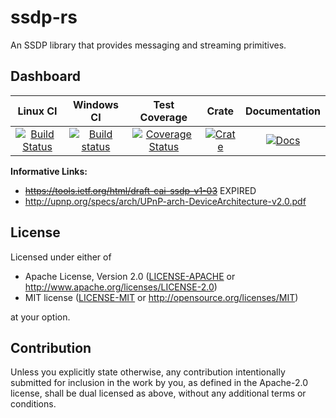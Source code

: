 ssdp-rs
=======
An SSDP library that provides messaging and streaming primitives.

Dashboard
---------
| Linux CI | Windows CI | Test Coverage | Crate     | Documentation |
|:--------:|:----------:|:-------------:|:---------:|:-------------:|
| [![Build Status](https://travis-ci.org/GGist/ssdp-rs.svg?branch=master)](https://travis-ci.org/GGist/ssdp-rs) | [![Build status](https://ci.appveyor.com/api/projects/status/aoupr0fsxl28a35q?svg=true)](https://ci.appveyor.com/project/GGist/ssdp-rs) | [![Coverage Status](https://coveralls.io/repos/GGist/ssdp-rs/badge.svg?branch=master)](https://coveralls.io/r/GGist/ssdp-rs?branch=master) | [![Crate](http://meritbadge.herokuapp.com/ssdp)](https://crates.io/crates/ssdp) | [![Docs](https://img.shields.io/badge/docs-up--to--date-blue.svg)](http://ggist.github.io/ssdp-rs/index.html)

**Informative Links:**
* ~~https://tools.ietf.org/html/draft-cai-ssdp-v1-03~~ EXPIRED
* http://upnp.org/specs/arch/UPnP-arch-DeviceArchitecture-v2.0.pdf

License
-------

Licensed under either of

 * Apache License, Version 2.0 ([LICENSE-APACHE](LICENSE-APACHE) or http://www.apache.org/licenses/LICENSE-2.0)
 * MIT license ([LICENSE-MIT](LICENSE-MIT) or http://opensource.org/licenses/MIT)

at your option.

Contribution
------------

Unless you explicitly state otherwise, any contribution intentionally submitted
for inclusion in the work by you, as defined in the Apache-2.0 license, shall be dual licensed as above, without any
additional terms or conditions.
